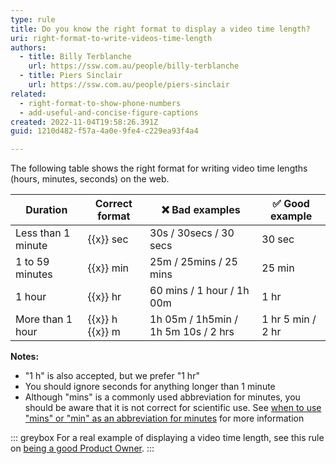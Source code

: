 ```yaml
---
type: rule
title: Do you know the right format to display a video time length?
uri: right-format-to-write-videos-time-length
authors:
  - title: Billy Terblanche
    url: https://ssw.com.au/people/billy-terblanche
  - title: Piers Sinclair
    url: https://ssw.com.au/people/piers-sinclair
related:
  - right-format-to-show-phone-numbers
  - add-useful-and-concise-figure-captions
created: 2022-11-04T19:58:26.391Z
guid: 1210d482-f57a-4a0e-9fe4-c229ea93f4a4

---
```


The following table shows the right format for writing video time lengths (hours, minutes, seconds) on the web.

<!--endintro-->

| Duration | Correct format | ❌ Bad examples | ✅ Good example |
|---|---|---|---|
| Less than 1 minute | {{x}} sec | 30s / 30secs / 30 secs | 30 sec |
| 1 to 59 minutes | {{x}} min | 25m / 25mins / 25 mins | 25 min |
| 1 hour | {{x}} hr | 60 mins / 1 hour / 1h 00m | 1 hr |
| More than 1 hour | {{x}} h {{x}} m| 1h 05m / 1h5min / 1h 5m 10s / 2 hrs | 1 hr 5 min / 2 hr |

**Notes:**

* "1 h" is also accepted, but we prefer "1 hr"
* You should ignore seconds for anything longer than 1 minute
* Although "mins" is a commonly used abbreviation for minutes, you should be aware that it is not correct for scientific use. See [when to use "mins" or "min" as an abbreviation for minutes](https://livexp.com/blog/is-it-min-or-mins-in-the-plural) for more information

::: greybox
For a real example of displaying a video time length, see this rule on [being a good Product Owner](/do-you-know-the-how-to-be-a-good-product-owner).
:::
